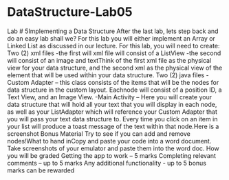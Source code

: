 # DataStructure-Lab05
Lab # 5Implementing a Data Structure
After the last lab, lets step back and do an easy lab shall we? 
For this lab you will either implement an Array or Linked List as discussed in our lecture. 
For this lab, you will need to create: Two (2) xml files 
-the first will xml file will consist of a ListView
-the second will consist of an image and textThink of the first xml file as the physical view for your data structure, and the second xml as the physical view of the element that will be used within your data structure.
Two (2) java files
-Custom Adapter – this class consists of the items that will be the nodes for data structure in the custom layout. 
Eachnode will consist of a position ID, a Text View, and an Image View.
-Main Activity – Here you will create your data structure that will hold all your text that you will display in each node, as well as your ListAdapter which will reference your Custom Adapter that you will pass your text data structure to.
Every time you click on an item in your list will produce a toast message of the text within that node.Here is a screenshot
Bonus Material
Try to see if you can add and remove nodes!What to hand inCopy and paste your code into a word document. 
Take screenshots of your emulator and paste them into the word doc.
How you will be graded
Getting the app to work – 5 marks
Completing relevant comments – up to 5 marks
Any additional functionality  - up to 5 bonus marks can be rewarded

